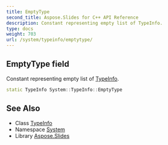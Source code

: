 ```yaml
---
title: EmptyType
second_title: Aspose.Slides for C++ API Reference
description: Constant representing empty list of TypeInfo.
type: docs
weight: 703
url: /system/typeinfo/emptytype/
---
```

## EmptyType field


Constant representing empty list of [TypeInfo](../).

```cpp
static TypeInfo System::TypeInfo::EmptyType
```

## See Also

* Class [TypeInfo](../)
* Namespace [System](../../)
* Library [Aspose.Slides](../../../)